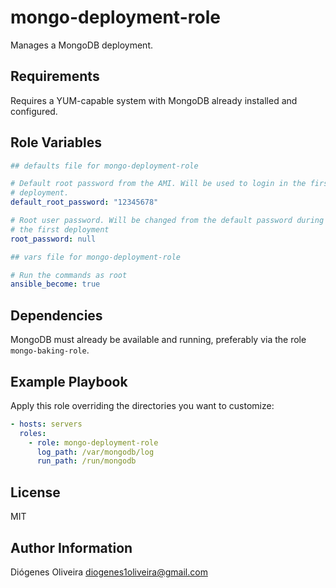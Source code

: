 # mongo-deployment-role

Manages a MongoDB deployment.

## Requirements

Requires a YUM-capable system with MongoDB already installed and configured.

## Role Variables

```yaml
## defaults file for mongo-deployment-role

# Default root password from the AMI. Will be used to login in the first
# deployment.
default_root_password: "12345678"

# Root user password. Will be changed from the default password during
# the first deployment
root_password: null
```

```yaml
## vars file for mongo-deployment-role

# Run the commands as root
ansible_become: true
```

## Dependencies

MongoDB must already be available and running, preferably via the role
`mongo-baking-role`.

## Example Playbook

Apply this role overriding the directories you want to customize:

```yaml
- hosts: servers
  roles:
    - role: mongo-deployment-role
      log_path: /var/mongodb/log
      run_path: /run/mongodb
```

## License

MIT

## Author Information

Diógenes Oliveira
diogenes1oliveira@gmail.com
